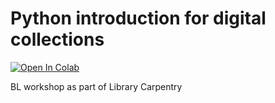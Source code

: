 # Python introduction for digital collections

[![Open In Colab](https://colab.research.google.com/assets/colab-badge.svg)](https://colab.research.google.com/github/davanstrien/Python-for-Digital-Collections-Analysis)

BL workshop as part of Library Carpentry 
